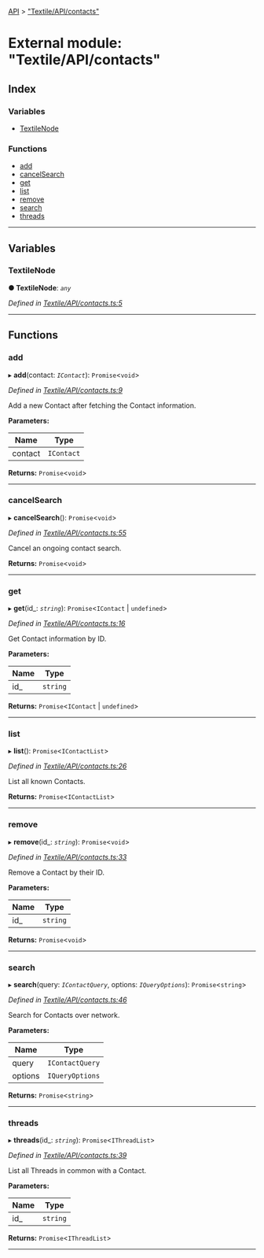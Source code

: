 [API](../README.md) > ["Textile/API/contacts"](../modules/_textile_api_contacts_.md)

# External module: "Textile/API/contacts"

## Index

### Variables

* [TextileNode](_textile_api_contacts_.md#textilenode)

### Functions

* [add](_textile_api_contacts_.md#add)
* [cancelSearch](_textile_api_contacts_.md#cancelsearch)
* [get](_textile_api_contacts_.md#get)
* [list](_textile_api_contacts_.md#list)
* [remove](_textile_api_contacts_.md#remove)
* [search](_textile_api_contacts_.md#search)
* [threads](_textile_api_contacts_.md#threads)

---

## Variables

<a id="textilenode"></a>

###  TextileNode

**● TextileNode**: *`any`*

*Defined in [Textile/API/contacts.ts:5](https://github.com/textileio/react-native-sdk/blob/912c704/lib/Textile/API/contacts.ts#L5)*

___

## Functions

<a id="add"></a>

###  add

▸ **add**(contact: *`IContact`*): `Promise`<`void`>

*Defined in [Textile/API/contacts.ts:9](https://github.com/textileio/react-native-sdk/blob/912c704/lib/Textile/API/contacts.ts#L9)*

Add a new Contact after fetching the Contact information.

**Parameters:**

| Name | Type |
| ------ | ------ |
| contact | `IContact` |

**Returns:** `Promise`<`void`>

___
<a id="cancelsearch"></a>

###  cancelSearch

▸ **cancelSearch**(): `Promise`<`void`>

*Defined in [Textile/API/contacts.ts:55](https://github.com/textileio/react-native-sdk/blob/912c704/lib/Textile/API/contacts.ts#L55)*

Cancel an ongoing contact search.

**Returns:** `Promise`<`void`>

___
<a id="get"></a>

###  get

▸ **get**(id_: *`string`*): `Promise`<`IContact` \| `undefined`>

*Defined in [Textile/API/contacts.ts:16](https://github.com/textileio/react-native-sdk/blob/912c704/lib/Textile/API/contacts.ts#L16)*

Get Contact information by ID.

**Parameters:**

| Name | Type |
| ------ | ------ |
| id_ | `string` |

**Returns:** `Promise`<`IContact` \| `undefined`>

___
<a id="list"></a>

###  list

▸ **list**(): `Promise`<`IContactList`>

*Defined in [Textile/API/contacts.ts:26](https://github.com/textileio/react-native-sdk/blob/912c704/lib/Textile/API/contacts.ts#L26)*

List all known Contacts.

**Returns:** `Promise`<`IContactList`>

___
<a id="remove"></a>

###  remove

▸ **remove**(id_: *`string`*): `Promise`<`void`>

*Defined in [Textile/API/contacts.ts:33](https://github.com/textileio/react-native-sdk/blob/912c704/lib/Textile/API/contacts.ts#L33)*

Remove a Contact by their ID.

**Parameters:**

| Name | Type |
| ------ | ------ |
| id_ | `string` |

**Returns:** `Promise`<`void`>

___
<a id="search"></a>

###  search

▸ **search**(query: *`IContactQuery`*, options: *`IQueryOptions`*): `Promise`<`string`>

*Defined in [Textile/API/contacts.ts:46](https://github.com/textileio/react-native-sdk/blob/912c704/lib/Textile/API/contacts.ts#L46)*

Search for Contacts over network.

**Parameters:**

| Name | Type |
| ------ | ------ |
| query | `IContactQuery` |
| options | `IQueryOptions` |

**Returns:** `Promise`<`string`>

___
<a id="threads"></a>

###  threads

▸ **threads**(id_: *`string`*): `Promise`<`IThreadList`>

*Defined in [Textile/API/contacts.ts:39](https://github.com/textileio/react-native-sdk/blob/912c704/lib/Textile/API/contacts.ts#L39)*

List all Threads in common with a Contact.

**Parameters:**

| Name | Type |
| ------ | ------ |
| id_ | `string` |

**Returns:** `Promise`<`IThreadList`>

___


